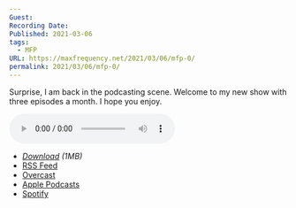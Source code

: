 ```yaml
---
Guest: 
Recording Date: 
Published: 2021-03-06
tags:
  - MFP
URL: https://maxfrequency.net/2021/03/06/mfp-0/
permalink: 2021/03/06/mfp-0/
---
```

Surprise, I am back in the podcasting scene. Welcome to my new show with three episodes a month. I hope you enjoy.

<audio controls>
  <source src="https://traffic.libsyn.com/maxfrequency/MF00_Final.mp3">
</audio>

- *[Download](https://traffic.libsyn.com/maxfrequency/MF00_Final.mp3) (1MB)*
- [RSS Feed](https://maxfrequency.libsyn.com/rss)
- [Overcast](https://overcast.fm/itunes1557043396)
- [Apple Podcasts](https://podcasts.apple.com/us/podcast/the-max-frequency-podcast/id1557043396)
- [Spotify](https://open.spotify.com/show/3W1LwBNmhZ6s5QmQViWXKn)